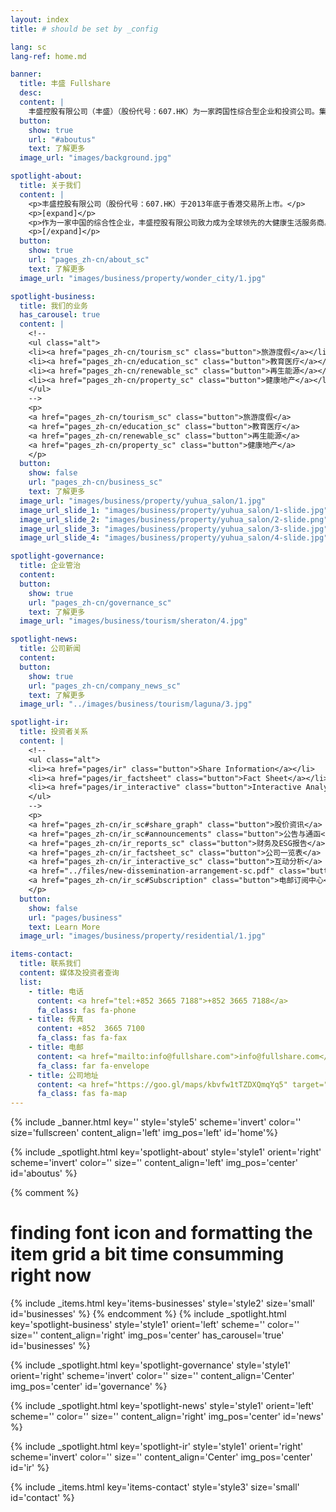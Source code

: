 ```yaml
---
layout: index
title: # should be set by _config

lang: sc
lang-ref: home.md

banner:
  title: 丰盛 Fullshare
  desc:
  content: |
    丰盛控股有限公司（丰盛）（股份代号：607.HK）为一家跨国性综合型企业和投资公司。集团创立于2002年，在中国南京设立总部，更先后在香港、新加坡及澳洲设立办公室。 2013年12月，成功于香港联合交易所上市。
  button:
    show: true
    url: "#aboutus"
    text: 了解更多
  image_url: "images/background.jpg"

spotlight-about:
  title: 关于我们
  content: |
    <p>丰盛控股有限公司（股份代号：607.HK）于2013年底于香港交易所上市。</p>
    <p>[expand]</p>
    <p>作为一家中国的综合性企业，丰盛控股有限公司致力成为全球领先的大健康生活服务商。本集团业务聚焦于旅游度假、教育医疗、健康地产、再生能源四大产业板块，业务及项目遍及中国大陆、香港、新加坡、澳洲等国家和地区。</p>    
    <p>[/expand]</p>
  button:
    show: true
    url: "pages_zh-cn/about_sc"
    text: 了解更多
  image_url: "images/business/property/wonder_city/1.jpg"

spotlight-business:
  title: 我们的业务
  has_carousel: true
  content: |
    <!--
    <ul class="alt">
    <li><a href="pages_zh-cn/tourism_sc" class="button">旅游度假</a></li>
    <li><a href="pages_zh-cn/education_sc" class="button">教育医疗</a></li>
    <li><a href="pages_zh-cn/renewable_sc" class="button">再生能源</a></li>
    <li><a href="pages_zh-cn/property_sc" class="button">健康地产</a></li>
    </ul>
    -->
    <p>
    <a href="pages_zh-cn/tourism_sc" class="button">旅游度假</a>
    <a href="pages_zh-cn/education_sc" class="button">教育医疗</a>
    <a href="pages_zh-cn/renewable_sc" class="button">再生能源</a>
    <a href="pages_zh-cn/property_sc" class="button">健康地产</a>
    </p>
  button:
    show: false
    url: "pages_zh-cn/business_sc"
    text: 了解更多
  image_url: "images/business/property/yuhua_salon/1.jpg"
  image_url_slide_1: "images/business/property/yuhua_salon/1-slide.jpg"
  image_url_slide_2: "images/business/property/yuhua_salon/2-slide.png"
  image_url_slide_3: "images/business/property/yuhua_salon/3-slide.jpg"
  image_url_slide_4: "images/business/property/yuhua_salon/4-slide.jpg"

spotlight-governance:
  title: 企业管治
  content:
  button:
    show: true
    url: "pages_zh-cn/governance_sc"
    text: 了解更多
  image_url: "images/business/tourism/sheraton/4.jpg"

spotlight-news:
  title: 公司新闻
  content:
  button:
    show: true
    url: "pages_zh-cn/company_news_sc"
    text: 了解更多
  image_url: "../images/business/tourism/laguna/3.jpg"

spotlight-ir:
  title: 投资者关系
  content: |
    <!--
    <ul class="alt">
    <li><a href="pages/ir" class="button">Share Information</a></li>
    <li><a href="pages/ir_factsheet" class="button">Fact Sheet</a></li>
    <li><a href="pages/ir_interactive" class="button">Interactive Analysis</a></li>
    </ul>
    -->
    <p>
    <a href="pages_zh-cn/ir_sc#share_graph" class="button">股价资讯</a>	
    <a href="pages_zh-cn/ir_sc#announcements" class="button">公告与通函</a>	    
    <a href="pages_zh-cn/ir_reports_sc" class="button">财务及ESG报告</a>
    <a href="pages_zh-cn/ir_factsheet_sc" class="button">公司一览表</a>
    <a href="pages_zh-cn/ir_interactive_sc" class="button">互动分析</a>
	<a href="../files/new-dissemination-arrangement-sc.pdf" class="button" target="_blank">发布新安排</a>
    <a href="pages_zh-cn/ir_sc#Subscription" class="button">电邮订阅中心</a>	
    </p>
  button:
    show: false
    url: "pages/business"
    text: Learn More
  image_url: "images/business/property/residential/1.jpg"

items-contact:
  title: 联系我们
  content: 媒体及投资者查询
  list:
    - title: 电话
      content: <a href="tel:+852 3665 7188">+852 3665 7188</a>
      fa_class: fas fa-phone
    - title: 传真
      content: +852  3665 7100
      fa_class: fas fa-fax
    - title: 电邮
      content: <a href="mailto:info@fullshare.com">info@fullshare.com</a>
      fa_class: far fa-envelope
    - title: 公司地址
      content: <a href="https://goo.gl/maps/kbvfw1tTZDXQmqYq5" target="_blank">香港金钟夏悫道18号海富中心1座28楼2805室</a>
      fa_class: fas fa-map
---
```


<!-- Welcome Banner -->

{% include _banner.html key='' style='style5' scheme='invert' color='' size='fullscreen' content_align='left' img_pos='left' id='home'%}

<!-- About Us -->

{% include _spotlight.html key='spotlight-about' style='style1' orient='right' scheme='invert' color='' size='' content_align='left' img_pos='center' id='aboutus' %}

<!-- Our Business -->

{% comment %}

# finding font icon and formatting the item grid a bit time consumming right now

{% include _items.html key='items-businesses' style='style2' size='small' id='businesses' %}
{% endcomment %}
{% include _spotlight.html key='spotlight-business' style='style1' orient='left' scheme='' color='' size='' content_align='right' img_pos='center' has_carousel='true' id='businesses' %}

<!-- Corporate Goverance -->

{% include _spotlight.html key='spotlight-governance' style='style1' orient='right' scheme='invert' color='' size='' content_align='Center' img_pos='center' id='governance' %}

<!-- Company News -->

{% include _spotlight.html key='spotlight-news' style='style1' orient='left' scheme='' color='' size='' content_align='right' img_pos='center' id='news' %}

<!-- Investor Relations -->

{% include _spotlight.html key='spotlight-ir' style='style1' orient='right' scheme='invert' color='' size='' content_align='Center' img_pos='center' id='ir' %}

<!-- Contact Us -->

{% include _items.html key='items-contact' style='style3' size='small' id='contact' %}